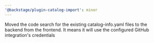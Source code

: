 ```yaml
---
'@backstage/plugin-catalog-import': minor
---
```


Moved the code search for the existing catalog-info.yaml files to the backend from the frontend. It means it will use the configured GitHub integration's credentials

